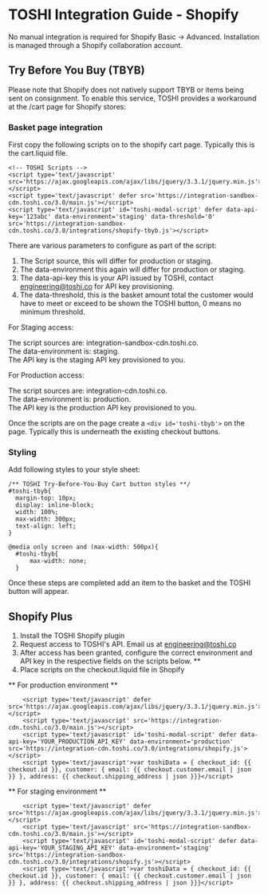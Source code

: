 # TOSHI Integration Guide - Shopify
No manual integration is required for Shopify Basic -> Advanced. Installation is managed through a Shopify collaboration account.

## Try Before You Buy (TBYB)
Please note that Shopify does not natively support TBYB or items being sent on consignment. To enable this service, TOSHI provides a workaround at the /cart page for Shopify stores:

### Basket page integration 

First copy the following scripts on to the shopify cart page. Typically this is the cart.liquid file. 
```
<!-- TOSHI Scripts -->
<script type='text/javascript' src='https://ajax.googleapis.com/ajax/libs/jquery/3.3.1/jquery.min.js'></script>
<script type='text/javascript' defer src='https://integration-sandbox-cdn.toshi.co/3.0/main.js'></script>
<script type='text/javascript' id='toshi-modal-script' defer data-api-key='123abc' data-environment='staging' data-threshold='0' src='https://integration-sandbox-cdn.toshi.co/3.0/integrations/shopify-tbyb.js'></script>
```

There are various parameters to configure as part of the script: 

1. The Script source, this will differ for production or staging.
2. The data-environment this again will differ for production or staging. 
3. The data-api-key this is your API issued by TOSHI, contact engineering@toshi.co for API key provisioning. 
4. The data-threshold, this is the basket amount total the customer would have to meet or exceed to be shown the TOSHI button, 0 means no minimum threshold. 

For Staging access:

The script sources are: integration-sandbox-cdn.toshi.co.<br/>
The data-environment is: staging.<br/>
The API key is the staging API key provisioned to you.

For Production access: 

The script sources are: integration-cdn.toshi.co.<br/>
The data-environment is: production.<br/>
The API key is the production API key provisioned to you.


Once the scripts are on the page create a `<div id='toshi-tbyb'>` on the page. Typically this is underneath the existing checkout buttons. 

### Styling

Add following styles to your style sheet: 

```
/** TOSHI Try-Before-You-Buy Cart button styles **/
#toshi-tbyb{
  margin-top: 10px;
  display: inline-block;
  width: 100%;
  max-width: 300px;
  text-align: left;
}

@media only screen and (max-width: 500px){
  #toshi-tbyb{
	  max-width: none; 
  }
 ```
 
Once these steps are completed add an item to the basket and the TOSHI button will appear. 

## Shopify Plus
1. Install the TOSHI Shopify plugin
1. Request access to TOSHI's API. Email us at engineering@toshi.co
1. After access has been granted, configure the correct environment and API key in the respective fields on the scripts below. **
1. Place scripts on the checkout.liquid file in Shopify

** For production environment **
```
    <script type='text/javascript' defer src='https://ajax.googleapis.com/ajax/libs/jquery/3.3.1/jquery.min.js'></script> 
    <script type='text/javascript' src='https://integration-cdn.toshi.co/3.0/main.js'></script>
    <script type='text/javascript' id='toshi-modal-script' defer data-api-key='YOUR_PRODUCTION_API_KEY' data-environment='production' src='https://integration-cdn.toshi.co/3.0/integrations/shopify.js'></script>
    <script type='text/javascript'>var toshiData = { checkout_id: {{ checkout.id }}, customer: { email: {{ checkout.customer.email | json }} }, address: {{ checkout.shipping_address | json }}}</script>
```

** For staging environment **
```
    <script type='text/javascript' defer src='https://ajax.googleapis.com/ajax/libs/jquery/3.3.1/jquery.min.js'></script> 
    <script type='text/javascript' src='https://integration-sandbox-cdn.toshi.co/3.0/main.js'></script>
    <script type='text/javascript' id='toshi-modal-script' defer data-api-key='YOUR_STAGING_API_KEY' data-environment='staging' src='https://integration-sandbox-cdn.toshi.co/3.0/integrations/shopify.js'></script>
    <script type='text/javascript'>var toshiData = { checkout_id: {{ checkout.id }}, customer: { email: {{ checkout.customer.email | json }} }, address: {{ checkout.shipping_address | json }}}</script>
```

